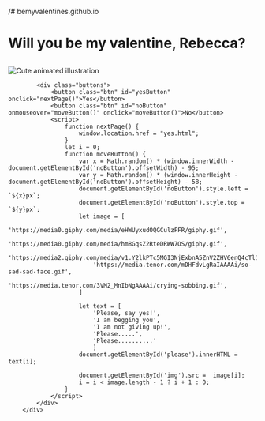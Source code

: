 /# bemyvalentines.github.io
<html lang="en"><head>
        <link rel="stylesheet" href="./styles.css">
        <title>Will you be my valentine, Esther?</title>
    </head> 
    <body>
        <div class="container">
            <div>
                <h1 class="header_text">Will you be my valentine, Rebecca?</h1>
                <h2 id="please" class="sub_text"></h2>
            </div>
            <div class="gif_container">
                <img id="img" src="https://media1.giphy.com/media/v1.Y2lkPTc5MGI3NjExcDdtZ2JiZDR0a3lvMWF4OG8yc3p6Ymdvd3g2d245amdveDhyYmx6eCZlcD12MV9pbnRlcm5hbF9naWZfYnlfaWQmY3Q9cw/cLS1cfxvGOPVpf9g3y/giphy.gif" alt="Cute animated illustration">
            </div>

            <div class="buttons">
                <button class="btn" id="yesButton" onclick="nextPage()">Yes</button>
                <button class="btn" id="noButton" onmouseover="moveButton()" onclick="moveButton()">No</button>
                <script>
                    function nextPage() {
                        window.location.href = "yes.html";
                    }
                    let i = 0;
                    function moveButton() {
                        var x = Math.random() * (window.innerWidth - document.getElementById('noButton').offsetWidth) - 95;
                        var y = Math.random() * (window.innerHeight - document.getElementById('noButton').offsetHeight) - 58;
                        document.getElementById('noButton').style.left = `${x}px`;
                        document.getElementById('noButton').style.top = `${y}px`;
                        let image = [
                            'https://media0.giphy.com/media/eHWUyxudOQGCulzFFR/giphy.gif',
                            'https://media0.giphy.com/media/hm8GqsZ2RteDRWW7OS/giphy.gif',
                            'https://media2.giphy.com/media/v1.Y2lkPTc5MGI3NjExbnA5ZnV2ZHV6enQ4cTl1bXdyY2g5OGQ5Z2s0YnpxeWxzampjOHQ4dyZlcD12MV9pbnRlcm5hbF9naWZfYnlfaWQmY3Q9cw/lPM06f2zvk94jBAzlP/giphy.gif',
                            'https://media.tenor.com/mDHFdvLgRaIAAAAi/so-sad-sad-face.gif',
                            'https://media.tenor.com/3VM2_MnIbNgAAAAi/crying-sobbing.gif',
                        ]

                        let text = [
                            'Please, say yes!',
                            'I am begging you',
                            'I am not giving up!',
                            'Please.....',
                            'Please..........'
                            ]
                        document.getElementById('please').innerHTML = text[i];

                        document.getElementById('img').src =  image[i];
                        i = i < image.length - 1 ? i + 1 : 0;
                    }
                </script> 
            </div>
        </div>
       
     
</body></html>
